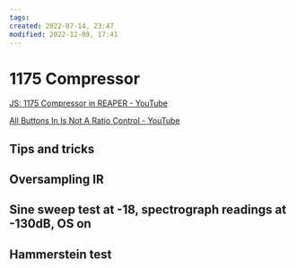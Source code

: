 ```yaml
---
tags: 
created: 2022-07-14, 23:47
modified: 2022-12-09, 17:41
---
```


# 1175 Compressor
[JS: 1175 Compressor in REAPER - YouTube](https://www.youtube.com/watch?v=eJM9qZbI0k4)

[All Buttons In Is Not A Ratio Control - YouTube](https://www.youtube.com/watch?v=eEQ7K2KVXF4)

## Tips and tricks

## Oversampling IR

## Sine sweep test at -18, spectrograph readings at -130dB, OS on

## Hammerstein test